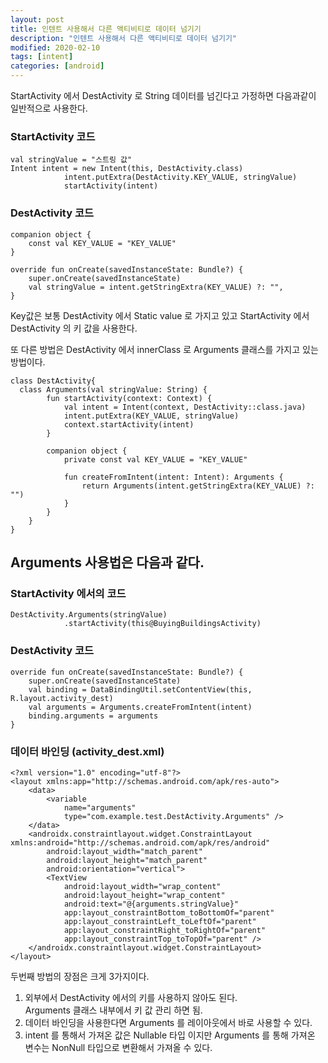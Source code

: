 ```yaml
---
layout: post
title: 인텐트 사용해서 다른 액티비티로 데이터 넘기기
description: "인텐트 사용해서 다른 액티비티로 데이터 넘기기"
modified: 2020-02-10
tags: [intent]
categories: [android]
---
```


StartActivity 에서 DestActivity 로 String 데이터를 넘긴다고 가정하면 다음과같이 일반적으로 사용한다.

### StartActivity 코드  
``` 
val stringValue = "스트링 값"
Intent intent = new Intent(this, DestActivity.class)
            intent.putExtra(DestActivity.KEY_VALUE, stringValue)
            startActivity(intent)
```

### DestActivity 코드
```
companion object {
    const val KEY_VALUE = "KEY_VALUE"
}

override fun onCreate(savedInstanceState: Bundle?) {
    super.onCreate(savedInstanceState)
    val stringValue = intent.getStringExtra(KEY_VALUE) ?: "",
}
```
Key값은 보통 DestActivity 에서 Static value 로 가지고 있고 StartActivity 에서 DestActivity 의 키 값을 사용한다.

또 다른 방법은 DestActivity 에서 innerClass 로 Arguments 클래스를 가지고 있는 방법이다.
```
class DestActivity{
  class Arguments(val stringValue: String) {
        fun startActivity(context: Context) {
            val intent = Intent(context, DestActivity::class.java)
            intent.putExtra(KEY_VALUE, stringValue)
            context.startActivity(intent)
        }

        companion object {
            private const val KEY_VALUE = "KEY_VALUE"

            fun createFromIntent(intent: Intent): Arguments {
                return Arguments(intent.getStringExtra(KEY_VALUE) ?: "")
            }
        }
    }
}
```

## Arguments 사용법은 다음과 같다.

### StartActivity 에서의 코드
```
DestActivity.Arguments(stringValue)
            .startActivity(this@BuyingBuildingsActivity)
```
### DestActivity 코드
```
override fun onCreate(savedInstanceState: Bundle?) {
    super.onCreate(savedInstanceState)
    val binding = DataBindingUtil.setContentView(this, R.layout.activity_dest)
    val arguments = Arguments.createFromIntent(intent)
    binding.arguments = arguments
}
```

### 데이터 바인딩 (activity_dest.xml)
```
<?xml version="1.0" encoding="utf-8"?>
<layout xmlns:app="http://schemas.android.com/apk/res-auto">
    <data>
        <variable
            name="arguments"
            type="com.example.test.DestActivity.Arguments" />
    </data>
    <androidx.constraintlayout.widget.ConstraintLayout xmlns:android="http://schemas.android.com/apk/res/android"
        android:layout_width="match_parent"
        android:layout_height="match_parent"
        android:orientation="vertical">
        <TextView
            android:layout_width="wrap_content"
            android:layout_height="wrap_content"
            android:text="@{arguments.stringValue}"
            app:layout_constraintBottom_toBottomOf="parent"
            app:layout_constraintLeft_toLeftOf="parent"
            app:layout_constraintRight_toRightOf="parent"
            app:layout_constraintTop_toTopOf="parent" />
    </androidx.constraintlayout.widget.ConstraintLayout>
</layout>
```

두번째 방법의 장점은 크게 3가지이다.
1. 외부에서 DestActivity 에서의 키를 사용하지 않아도 된다.  
Arguments 클래스 내부에서 키 값 관리 하면 됨.
2. 데이터 바인딩을 사용한다면 Arguments 를 레이아웃에서 바로 사용할 수 있다.
3. intent 를 통해서 가져온 값은 Nullable 타입 이지만 Arguments 를 통해 가져온 변수는 NonNull 타입으로 변환해서 가져올 수 있다.